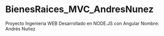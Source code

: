 # BienesRaices_MVC_AndresNunez
Proyecto Ingenieria WEB
Desarrollado en NODE.JS con Angular
Nombre: Andrés Nuñez
